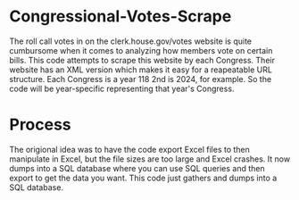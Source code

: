 # Congressional-Votes-Scrape

The roll call votes in on the clerk.house.gov/votes website is quite cumbursome when it comes to analyzing how members vote on certain bills. This code attempts to scrape this website by each Congress. Their website has an XML version which makes it easy for a reapeatable URL structure. Each Congress is a year 118 2nd is 2024, for example. So the code will be year-specific representing that year's Congress. 

# Process

The origional idea was to have the code export Excel files to then manipulate in Excel, but the file sizes are too large and Excel crashes. It now dumps into a SQL database where you can use SQL queries and then export to get the data you want. This code just gathers and dumps into a SQL database. 
